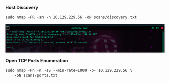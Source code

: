 
**Host Discovery**
```
sudo nmap -PR -sn -n 10.129.229.56 -oN scans/discovery.txt
```
![discovery](images/discovery.png)

**Open TCP Ports Enumeration**
```
sudo nmap -Pn -n -sS --min-rate=1000 -p- 10.129.229.56 \
	-oN scans/ports.txt
```
